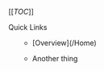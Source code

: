 [[_TOC_]]

<div class="related">
  <div class="related-title">Quick Links</div>
  
  <ul>
    <ul>
      <li> [Overview](/Home) </li>
    </ul>
  </ul>
  
  <ul>
    <ul>
      <li>Another thing</li>
    </ul>
  </ul>
</div>